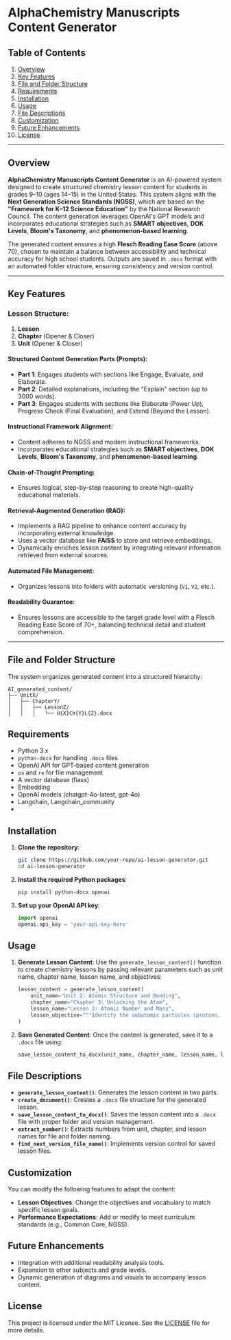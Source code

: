 # AlphaChemistry Manuscripts Content Generator

## Table of Contents
1. [Overview](#overview)
2. [Key Features](#key-features)
3. [File and Folder Structure](#file-and-folder-structure)
4. [Requirements](#requirements)
5. [Installation](#installation)
6. [Usage](#usage)
7. [File Descriptions](#file-descriptions)
8. [Customization](#customization)
9. [Future Enhancements](#future-enhancements)
10. [License](#license)

---

## Overview

**AlphaChemistry Manuscripts Content Generator** is an AI-powered system designed to create structured chemistry lesson content for students in grades 9–10 (ages 14–15) in the United States. This system aligns with the **Next Generation Science Standards (NGSS)**, which are based on the **"Framework for K–12 Science Education"** by the National Research Council. The content generation leverages OpenAI's GPT models and incorporates educational strategies such as **SMART objectives**, **DOK Levels**, **Bloom's Taxonomy**, and **phenomenon-based learning**.

The generated content ensures a high **Flesch Reading Ease Score** (above 70), chosen to maintain a balance between accessibility and technical accuracy for high school students. Outputs are saved in `.docx` format with an automated folder structure, ensuring consistency and version control.

---

## Key Features

### Lesson Structure:
1. **Lesson**
2. **Chapter** (Opener & Closer)
3. **Unit** (Opener & Closer)

#### **Structured Content Generation Parts (Prompts):**
- **Part 1**: Engages students with sections like Engage, Evaluate, and Elaborate.
- **Part 2**: Detailed explanations, including the "Explain" section (up to 3000 words).
- **Part 3**: Engages students with sections like Elaborate (Power Up), Progress Check (Final Evaluation), and Extend (Beyond the Lesson).

#### **Instructional Framework Alignment:**
- Content adheres to NGSS and modern instructional frameworks.
- Incorporates educational strategies such as **SMART objectives**, **DOK Levels**, **Bloom's Taxonomy**, and **phenomenon-based learning**.

#### **Chain-of-Thought Prompting:**
- Ensures logical, step-by-step reasoning to create high-quality educational materials.

#### **Retrieval-Augmented Generation (RAG):**
- Implements a RAG pipeline to enhance content accuracy by incorporating external knowledge.
- Uses a vector database like **FAISS** to store and retrieve embeddings.
- Dynamically enriches lesson content by integrating relevant information retrieved from external sources.

#### **Automated File Management:**
- Organizes lessons into folders with automatic versioning (`V1`, `V2`, etc.).

#### **Readability Guarantee:**
- Ensures lessons are accessible to the target grade level with a Flesch Reading Ease Score of 70+, balancing technical detail and student comprehension.

---

## File and Folder Structure

The system organizes generated content into a structured hierarchy:

```plaintext
AI_generated_content/
├── UnitX/
│   ├── ChapterY/
│   │   ├── LessonZ/
│   │   │   └── U{X}Ch{Y}L{Z}.docx

```

## Requirements

- Python 3.x
- `python-docx` for handling `.docx` files
- OpenAI API for GPT-based content generation
- `os` and `re` for file management
- A vector database (fiass)
- Embedding
- OpenAI models (chatgpt-4o-latest, gpt-4o)
- Langchain, Langchain_community
- 

## Installation

1. **Clone the repository**:
    ```bash
    git clone https://github.com/your-repo/ai-lesson-generator.git
    cd ai-lesson-generator
    ```

2. **Install the required Python packages**:
    ```bash
    pip install python-docx openai
    ```

3. **Set up your OpenAI API key**:
    ```python
    import openai
    openai.api_key = 'your-api-key-here'
    ```

## Usage

1. **Generate Lesson Content**:
    Use the `generate_lesson_content()` function to create chemistry lessons by passing relevant parameters such as unit name, chapter name, lesson name, and objectives:
    ```python
    lesson_content = generate_lesson_content(
        unit_name="Unit 2: Atomic Structure and Bonding",
        chapter_name="Chapter 3: Unlocking the Atom",
        lesson_name="Lesson 2: Atomic Number and Mass",
        lesson_objective="""Identify the subatomic particles (protons, neutrons, electrons) and their charges..."""
    )
    ```

2. **Save Generated Content**:
    Once the content is generated, save it to a `.docx` file using:
    ```python
    save_lesson_content_to_docx(unit_name, chapter_name, lesson_name, lesson_content)
    ```

## File Descriptions

- **`generate_lesson_content()`**: Generates the lesson content in two parts.
- **`create_document()`**: Creates a `.docx` file structure for the generated lesson.
- **`save_lesson_content_to_docx()`**: Saves the lesson content into a `.docx` file with proper folder and version management.
- **`extract_number()`**: Extracts numbers from unit, chapter, and lesson names for file and folder naming.
- **`find_next_version_file_name()`**: Implements version control for saved lesson files.

## Customization

You can modify the following features to adapt the content:
- **Lesson Objectives**: Change the objectives and vocabulary to match specific lesson goals.
- **Performance Expectations**: Add or modify to meet curriculum standards (e.g., Common Core, NGSS).

## Future Enhancements

- Integration with additional readability analysis tools.
- Expansion to other subjects and grade levels.
- Dynamic generation of diagrams and visuals to accompany lesson content.

## License

This project is licensed under the MIT License. See the [LICENSE](LICENSE) file for more details.
